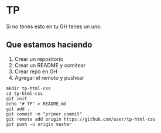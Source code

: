 # TP

Si no tenes esto en tu GH tenes un uno.

## Que estamos haciendo

1. Crear un repositorio
2. Crear un README y comitear
3. Crear repo en GH
4. Agregar el remoto y pushear

```console
mkdir tp-html-css
cd tp-html-css
git init
echo "# TP" > README.md
git add .
git commit -m "primer commit"
git remote add origin https://github.com/user/tp-html-css
git push -u origin master
```
